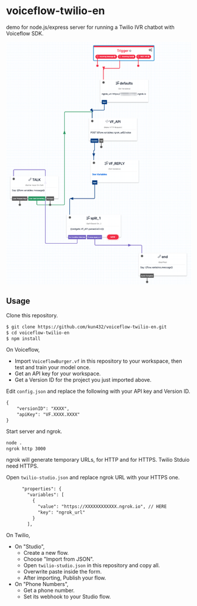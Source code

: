 # voiceflow-twilio-en

demo for node.js/express server for running a Twilio IVR chatbot with Voiceflow SDK.

![](public/twilio-studio.png)

## Usage

Clone this repository.

```
$ git clone https://github.com/kun432/voiceflow-twilio-en.git
$ cd voiceflow-twilio-en
$ npm install
```

On Voiceflow, 

- Import `VoiceflowBurger.vf` in this repository to your workspace, then test and train your model once.
- Get an API key for your workspace.
- Get a Version ID for the project you just imported above.

Edit `config.json` and replace the following with your API key and Version ID.

```
{
    "versionID": "XXXX",
    "apiKey": "VF.XXXX.XXXX"
}
```

Start server and ngrok.

```
node .
ngrok http 3000
```

ngrok will generate temporary URLs, for HTTP and for HTTPS. Twilio Stduio need HTTPS.

Open `twilio-studio.json` and replace ngrok URL with your HTTPS one.

```
      "properties": {
        "variables": [
          {
            "value": "https://XXXXXXXXXXXX.ngrok.io", // HERE
            "key": "ngrok_url"
          }
        ],
```

On Twilio,

- On "Studio",
  - Create a new flow.
  - Choose "Import from JSON".
  - Open `twilio-studio.json` in this repository and copy all.
  - Overwrite paste inside the form.
  - After importing, Publish your flow.
- On "Phone Numbers",
  - Get a phone number.
  - Set its webhook to your Studio flow. 
